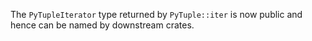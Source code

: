 The `PyTupleIterator` type returned by `PyTuple::iter` is now public and hence can be named by downstream crates.
